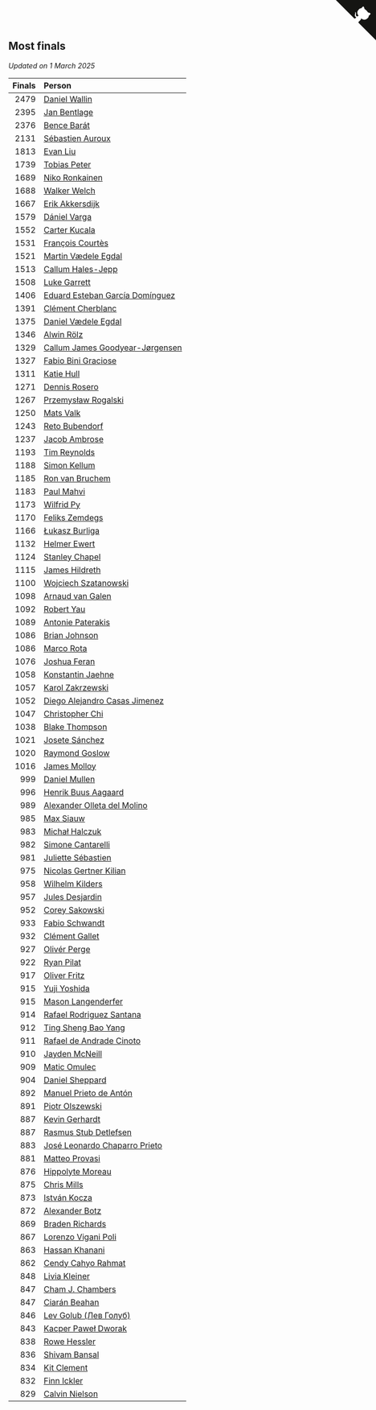 ## Most finals

*Updated on  1 March 2025*

| Finals | Person |
| ---: | :--- |
| 2479 | [Daniel Wallin](https://www.worldcubeassociation.org/persons/2013WALL03) |
| 2395 | [Jan Bentlage](https://www.worldcubeassociation.org/persons/2010BENT01) |
| 2376 | [Bence Barát](https://www.worldcubeassociation.org/persons/2008BARA01) |
| 2131 | [Sébastien Auroux](https://www.worldcubeassociation.org/persons/2008AURO01) |
| 1813 | [Evan Liu](https://www.worldcubeassociation.org/persons/2009LIUE01) |
| 1739 | [Tobias Peter](https://www.worldcubeassociation.org/persons/2014PETE03) |
| 1689 | [Niko Ronkainen](https://www.worldcubeassociation.org/persons/2010RONK01) |
| 1688 | [Walker Welch](https://www.worldcubeassociation.org/persons/2011WELC01) |
| 1667 | [Erik Akkersdijk](https://www.worldcubeassociation.org/persons/2005AKKE01) |
| 1579 | [Dániel Varga](https://www.worldcubeassociation.org/persons/2008VARG01) |
| 1552 | [Carter Kucala](https://www.worldcubeassociation.org/persons/2015KUCA01) |
| 1531 | [François Courtès](https://www.worldcubeassociation.org/persons/2008COUR01) |
| 1521 | [Martin Vædele Egdal](https://www.worldcubeassociation.org/persons/2013EGDA02) |
| 1513 | [Callum Hales-Jepp](https://www.worldcubeassociation.org/persons/2012HALE01) |
| 1508 | [Luke Garrett](https://www.worldcubeassociation.org/persons/2017GARR05) |
| 1406 | [Eduard Esteban García Domínguez](https://www.worldcubeassociation.org/persons/2011EDUA01) |
| 1391 | [Clément Cherblanc](https://www.worldcubeassociation.org/persons/2014CHER05) |
| 1375 | [Daniel Vædele Egdal](https://www.worldcubeassociation.org/persons/2013EGDA01) |
| 1346 | [Alwin Rölz](https://www.worldcubeassociation.org/persons/2016ROLZ01) |
| 1329 | [Callum James Goodyear-Jørgensen](https://www.worldcubeassociation.org/persons/2012GOOD02) |
| 1327 | [Fabio Bini Graciose](https://www.worldcubeassociation.org/persons/2010GRAC02) |
| 1311 | [Katie Hull](https://www.worldcubeassociation.org/persons/2010HULL01) |
| 1271 | [Dennis Rosero](https://www.worldcubeassociation.org/persons/2010ROSE03) |
| 1267 | [Przemysław Rogalski](https://www.worldcubeassociation.org/persons/2013ROGA02) |
| 1250 | [Mats Valk](https://www.worldcubeassociation.org/persons/2007VALK01) |
| 1243 | [Reto Bubendorf](https://www.worldcubeassociation.org/persons/2012BUBE01) |
| 1237 | [Jacob Ambrose](https://www.worldcubeassociation.org/persons/2010AMBR01) |
| 1193 | [Tim Reynolds](https://www.worldcubeassociation.org/persons/2005REYN01) |
| 1188 | [Simon Kellum](https://www.worldcubeassociation.org/persons/2016KELL12) |
| 1185 | [Ron van Bruchem](https://www.worldcubeassociation.org/persons/2003BRUC01) |
| 1183 | [Paul Mahvi](https://www.worldcubeassociation.org/persons/2012MAHV01) |
| 1173 | [Wilfrid Py](https://www.worldcubeassociation.org/persons/2016PYWI01) |
| 1170 | [Feliks Zemdegs](https://www.worldcubeassociation.org/persons/2009ZEMD01) |
| 1166 | [Łukasz Burliga](https://www.worldcubeassociation.org/persons/2013BURL01) |
| 1132 | [Helmer Ewert](https://www.worldcubeassociation.org/persons/2015EWER01) |
| 1124 | [Stanley Chapel](https://www.worldcubeassociation.org/persons/2016CHAP04) |
| 1115 | [James Hildreth](https://www.worldcubeassociation.org/persons/2009HILD01) |
| 1100 | [Wojciech Szatanowski](https://www.worldcubeassociation.org/persons/2011SZAT01) |
| 1098 | [Arnaud van Galen](https://www.worldcubeassociation.org/persons/2006GALE01) |
| 1092 | [Robert Yau](https://www.worldcubeassociation.org/persons/2009YAUR01) |
| 1089 | [Antonie Paterakis](https://www.worldcubeassociation.org/persons/2012PATE01) |
| 1086 | [Brian Johnson](https://www.worldcubeassociation.org/persons/2013JOHN10) |
| 1086 | [Marco Rota](https://www.worldcubeassociation.org/persons/2009ROTA01) |
| 1076 | [Joshua Feran](https://www.worldcubeassociation.org/persons/2011FERA01) |
| 1058 | [Konstantin Jaehne](https://www.worldcubeassociation.org/persons/2015JAEH01) |
| 1057 | [Karol Zakrzewski](https://www.worldcubeassociation.org/persons/2014ZAKR01) |
| 1052 | [Diego Alejandro Casas Jimenez](https://www.worldcubeassociation.org/persons/2014JIME05) |
| 1047 | [Christopher Chi](https://www.worldcubeassociation.org/persons/2014CHIC01) |
| 1038 | [Blake Thompson](https://www.worldcubeassociation.org/persons/2010THOM03) |
| 1021 | [Josete Sánchez](https://www.worldcubeassociation.org/persons/2015SANC18) |
| 1020 | [Raymond Goslow](https://www.worldcubeassociation.org/persons/2014GOSL01) |
| 1016 | [James Molloy](https://www.worldcubeassociation.org/persons/2011MOLL01) |
| 999 | [Daniel Mullen](https://www.worldcubeassociation.org/persons/2016MULL04) |
| 996 | [Henrik Buus Aagaard](https://www.worldcubeassociation.org/persons/2006BUUS01) |
| 989 | [Alexander Olleta del Molino](https://www.worldcubeassociation.org/persons/2008OLLE01) |
| 985 | [Max Siauw](https://www.worldcubeassociation.org/persons/2017SIAU02) |
| 983 | [Michał Halczuk](https://www.worldcubeassociation.org/persons/2006HALC01) |
| 982 | [Simone Cantarelli](https://www.worldcubeassociation.org/persons/2012CANT02) |
| 981 | [Juliette Sébastien](https://www.worldcubeassociation.org/persons/2014SEBA01) |
| 975 | [Nicolas Gertner Kilian](https://www.worldcubeassociation.org/persons/2013GERT01) |
| 958 | [Wilhelm Kilders](https://www.worldcubeassociation.org/persons/2010KILD02) |
| 957 | [Jules Desjardin](https://www.worldcubeassociation.org/persons/2010DESJ01) |
| 952 | [Corey Sakowski](https://www.worldcubeassociation.org/persons/2011SAKO01) |
| 933 | [Fabio Schwandt](https://www.worldcubeassociation.org/persons/2014SCHW02) |
| 932 | [Clément Gallet](https://www.worldcubeassociation.org/persons/2004GALL02) |
| 927 | [Olivér Perge](https://www.worldcubeassociation.org/persons/2007PERG01) |
| 922 | [Ryan Pilat](https://www.worldcubeassociation.org/persons/2016PILA03) |
| 917 | [Oliver Fritz](https://www.worldcubeassociation.org/persons/2014FRIT02) |
| 915 | [Yuji Yoshida](https://www.worldcubeassociation.org/persons/2015YOSH01) |
| 915 | [Mason Langenderfer](https://www.worldcubeassociation.org/persons/2013LANG03) |
| 914 | [Rafael Rodriguez Santana](https://www.worldcubeassociation.org/persons/2012SANT12) |
| 912 | [Ting Sheng Bao Yang](https://www.worldcubeassociation.org/persons/2008BAOY01) |
| 911 | [Rafael de Andrade Cinoto](https://www.worldcubeassociation.org/persons/2007CINO01) |
| 910 | [Jayden McNeill](https://www.worldcubeassociation.org/persons/2012MCNE01) |
| 909 | [Matic Omulec](https://www.worldcubeassociation.org/persons/2010OMUL02) |
| 904 | [Daniel Sheppard](https://www.worldcubeassociation.org/persons/2009SHEP01) |
| 892 | [Manuel Prieto de Antón](https://www.worldcubeassociation.org/persons/2015ANTO04) |
| 891 | [Piotr Olszewski](https://www.worldcubeassociation.org/persons/2013OLSZ02) |
| 887 | [Kevin Gerhardt](https://www.worldcubeassociation.org/persons/2013GERH01) |
| 887 | [Rasmus Stub Detlefsen](https://www.worldcubeassociation.org/persons/2014DETL01) |
| 883 | [José Leonardo Chaparro Prieto](https://www.worldcubeassociation.org/persons/2011CHAP01) |
| 881 | [Matteo Provasi](https://www.worldcubeassociation.org/persons/2009PROV01) |
| 876 | [Hippolyte Moreau](https://www.worldcubeassociation.org/persons/2008MORE02) |
| 875 | [Chris Mills](https://www.worldcubeassociation.org/persons/2014MILL04) |
| 873 | [István Kocza](https://www.worldcubeassociation.org/persons/2005KOCZ01) |
| 872 | [Alexander Botz](https://www.worldcubeassociation.org/persons/2013BOTZ01) |
| 869 | [Braden Richards](https://www.worldcubeassociation.org/persons/2017RICH02) |
| 867 | [Lorenzo Vigani Poli](https://www.worldcubeassociation.org/persons/2007POLI01) |
| 863 | [Hassan Khanani](https://www.worldcubeassociation.org/persons/2018KHAN26) |
| 862 | [Cendy Cahyo Rahmat](https://www.worldcubeassociation.org/persons/2010RAHM02) |
| 848 | [Livia Kleiner](https://www.worldcubeassociation.org/persons/2013KLEI03) |
| 847 | [Cham J. Chambers](https://www.worldcubeassociation.org/persons/2017CHAM09) |
| 847 | [Ciarán Beahan](https://www.worldcubeassociation.org/persons/2012BEAH01) |
| 846 | [Lev Golub (Лев Голуб)](https://www.worldcubeassociation.org/persons/2014HOLU01) |
| 843 | [Kacper Paweł Dworak](https://www.worldcubeassociation.org/persons/2020DWOR01) |
| 838 | [Rowe Hessler](https://www.worldcubeassociation.org/persons/2007HESS01) |
| 836 | [Shivam Bansal](https://www.worldcubeassociation.org/persons/2011BANS02) |
| 834 | [Kit Clement](https://www.worldcubeassociation.org/persons/2008CLEM01) |
| 832 | [Finn Ickler](https://www.worldcubeassociation.org/persons/2012ICKL01) |
| 829 | [Calvin Nielson](https://www.worldcubeassociation.org/persons/2014NIEL03) |


<a href="https://github.com/jonatanklosko/wca_statistics" class="github-corner" aria-label="View source on Github"><svg width="80" height="80" viewBox="0 0 250 250" style="fill:#151513; color:#fff; position: absolute; top: 0; border: 0; right: 0;" aria-hidden="true"><path d="M0,0 L115,115 L130,115 L142,142 L250,250 L250,0 Z"></path><path d="M128.3,109.0 C113.8,99.7 119.0,89.6 119.0,89.6 C122.0,82.7 120.5,78.6 120.5,78.6 C119.2,72.0 123.4,76.3 123.4,76.3 C127.3,80.9 125.5,87.3 125.5,87.3 C122.9,97.6 130.6,101.9 134.4,103.2" fill="currentColor" style="transform-origin: 130px 106px;" class="octo-arm"></path><path d="M115.0,115.0 C114.9,115.1 118.7,116.5 119.8,115.4 L133.7,101.6 C136.9,99.2 139.9,98.4 142.2,98.6 C133.8,88.0 127.5,74.4 143.8,58.0 C148.5,53.4 154.0,51.2 159.7,51.0 C160.3,49.4 163.2,43.6 171.4,40.1 C171.4,40.1 176.1,42.5 178.8,56.2 C183.1,58.6 187.2,61.8 190.9,65.4 C194.5,69.0 197.7,73.2 200.1,77.6 C213.8,80.2 216.3,84.9 216.3,84.9 C212.7,93.1 206.9,96.0 205.4,96.6 C205.1,102.4 203.0,107.8 198.3,112.5 C181.9,128.9 168.3,122.5 157.7,114.1 C157.9,116.9 156.7,120.9 152.7,124.9 L141.0,136.5 C139.8,137.7 141.6,141.9 141.8,141.8 Z" fill="currentColor" class="octo-body"></path></svg></a><style>.github-corner:hover .octo-arm{animation:octocat-wave 560ms ease-in-out}@keyframes octocat-wave{0%,100%{transform:rotate(0)}20%,60%{transform:rotate(-25deg)}40%,80%{transform:rotate(10deg)}}@media (max-width:500px){.github-corner:hover .octo-arm{animation:none}.github-corner .octo-arm{animation:octocat-wave 560ms ease-in-out}}</style>
